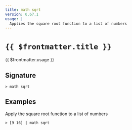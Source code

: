 ```yaml
---
title: math sqrt
version: 0.67.1
usage: |
  Applies the square root function to a list of numbers
---
```


# <code>{{ $frontmatter.title }}</code>

<div style='white-space: pre-wrap;'>{{ $frontmatter.usage }}</div>

## Signature

```> math sqrt ```

## Examples

Apply the square root function to a list of numbers
```shell
> [9 16] | math sqrt
```
